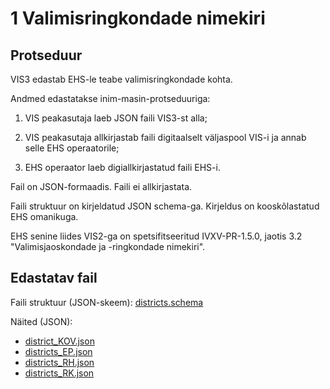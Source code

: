 # 1 Valimisringkondade nimekiri

## Protseduur

VIS3 edastab EHS-le teabe valimisringkondade kohta.

Andmed edastatakse inim-masin-protseduuriga:

1) VIS peakasutaja laeb JSON faili VIS3-st alla;

2) VIS peakasutaja allkirjastab faili digitaalselt väljaspool VIS-i ja annab selle EHS operaatorile;

3) EHS operaator laeb digiallkirjastatud faili EHS-i.

Fail on JSON-formaadis. Faili ei allkirjastata.

Faili struktuur on kirjeldatud JSON schema-ga. Kirjeldus on kooskõlastatud EHS omanikuga.

EHS senine liides VIS2-ga on spetsifitseeritud IVXV-PR-1.5.0, jaotis 3.2 "Valimisjaoskondade ja -ringkondade nimekiri".

## Edastatav fail

Faili struktuur (JSON-skeem): [districts.schema](districts.schema)

Näited (JSON):

- [district_KOV.json](district_KOV.json)
- [districts_EP.json](districts_EP.json)
- [districts_RH.json](districts_RH.json)
- [districts_RK.json](districts_RK.json)

